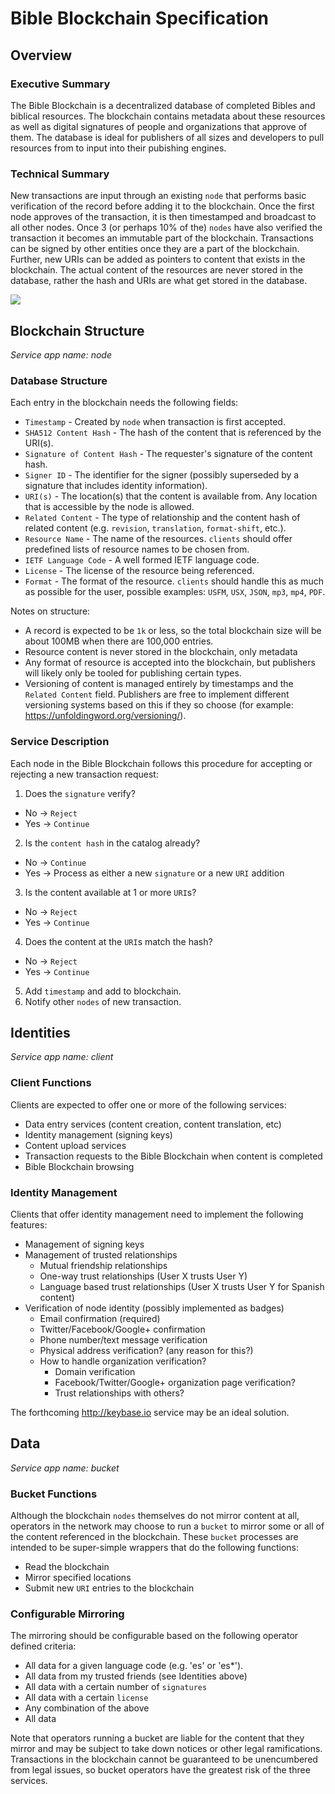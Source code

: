 # Bible Blockchain Specification

## Overview

### Executive Summary

The Bible Blockchain is a decentralized database of completed Bibles and biblical resources.  The blockchain contains metadata about these resources as well as digital signatures of people and organizations that approve of them.  The database is ideal for publishers of all sizes and developers to pull resources from to input into their pubishing engines.

### Technical Summary

New transactions are input through an existing `node` that performs basic verification of the record before adding it to the blockchain.  Once the first node approves of the transaction, it is then timestamped and broadcast to all other nodes.  Once 3 (or perhaps 10% of the) `nodes` have also verified the transaction it becomes an immutable part of the blockchain.  Transactions can be signed by other entities once they are a part of the blockchain.  Further, new URIs can be added as pointers to content that exists in the blockchain.  The actual content of the resources are never stored in the database, rather the hash and URIs are what get stored in the database.

<img src="https://docs.google.com/drawings/d/1KobvkGFYO16XAC7DBh7Xc5tkhkeBpXfMV8-dUgF-3bo/pub?w=910&amp;h=647">

## Blockchain Structure
*Service app name: node*

### Database Structure
Each entry in the blockchain needs the following fields:

 - `Timestamp` - Created by `node` when transaction is first accepted.
 - `SHA512 Content Hash` - The hash of the content that is referenced by the URI(s).
 - `Signature of Content Hash` - The requester's signature of the content hash.
 - `Signer ID` - The identifier for the signer (possibly superseded by a signature that includes identity information).
 - `URI(s)` - The location(s) that the content is available from.  Any location that is accessible by the node is allowed.
 - `Related Content` - The type of relationship and the content hash of related content (e.g. `revision`, `translation`, `format-shift`, etc.).
 - `Resource Name` - The name of the resources.  `clients` should offer predefined lists of resource names to be chosen from.
 - `IETF Language Code` - A well formed IETF language code.
 - `License` - The license of the resource being referenced.
 - `Format` - The format of the resource.  `clients` should handle this as much as possible for the user, possible examples: `USFM`, `USX`, `JSON`, `mp3`, `mp4`, `PDF`.

Notes on structure:
 - A record is expected to be `1k` or less, so the total blockchain size will be about 100MB when there are 100,000 entries.
 - Resource content is never stored in the blockchain, only metadata
 - Any format of resource is accepted into the blockchain, but publishers will likely only be tooled for publishing certain types.
 - Versioning of content is managed entirely by timestamps and the `Related Content` field.  Publishers are free to implement different versioning systems based on this if they so choose (for example: https://unfoldingword.org/versioning/).


### Service Description
Each node in the Bible Blockchain follows this procedure for accepting or rejecting a new transaction request:

1. Does the `signature` verify?
 - No → `Reject`
 - Yes → `Continue`
2. Is the `content hash` in the catalog already?
 - No → `Continue`
 - Yes → Process as either a new `signature` or a new `URI` addition
3. Is the content available at 1 or more `URI`s?
 - No → `Reject`
 - Yes → `Continue`
4. Does the content at the `URI`s match the hash?
 - No → `Reject`
 - Yes → `Continue`
5. Add `timestamp` and add to blockchain.
6. Notify other `nodes` of new transaction.


## Identities
*Service app name: client*

### Client Functions

Clients are expected to offer one or more of the following services:

 - Data entry services (content creation, content translation, etc)
 - Identity management (signing keys)
 - Content upload services
 - Transaction requests to the Bible Blockchain when content is completed
 - Bible Blockchain browsing

### Identity Management

Clients that offer identity management need to implement the following features:

 - Management of signing keys
 - Management of trusted relationships
   - Mutual friendship relationships
   - One-way trust relationships (User X trusts User Y)
   - Language based trust relationships (User X trusts User Y for Spanish content)
 - Verification of node identity (possibly implemented as badges)
   - Email confirmation (required)
   - Twitter/Facebook/Google+ confirmation
   - Phone number/text message verification
   - Physical address verification? (any reason for this?)
   - How to handle organization verification?
     - Domain verification
     - Facebook/Twitter/Google+ organization page verification?
     - Trust relationships with others?

The forthcoming http://keybase.io service may be an ideal solution.


## Data
*Service app name: bucket*

### Bucket Functions

Although the blockchain `nodes` themselves do not mirror content at all, operators in the network may choose to run a `bucket` to mirror some or all of the content referenced in the blockchain.  These `bucket` processes are intended to be super-simple wrappers that do the following functions:

 - Read the blockchain
 - Mirror specified locations
 - Submit new `URI` entries to the blockchain

### Configurable Mirroring

The mirroring should be configurable based on the following operator defined criteria:

 - All data for a given language code (e.g. 'es' or 'es*').
 - All data from my trusted friends (see Identities above)
 - All data with a certain number of `signatures`
 - All data with a certain `license`
 - Any combination of the above
 - All data

Note that operators running a bucket are liable for the content that they mirror and may be subject to take down notices or other legal ramifications.  Transactions in the blockchain cannot be guaranteed to be unencumbered from legal issues, so bucket operators have the greatest risk of the three services.
